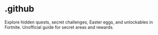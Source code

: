 # .github
Explore hidden quests, secret challenges, Easter eggs, and unlockables in Fortnite. Unofficial guide for secret areas and rewards.
